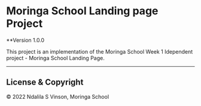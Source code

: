 # Moringa School Landing page Project

**Version 1.0.0

This project is an implementation of the Moringa School Week 1 Idependent project - Moringa School Landing Page. 


---
## License & Copyright

© 2022 Ndalila S Vinson, Moringa School

